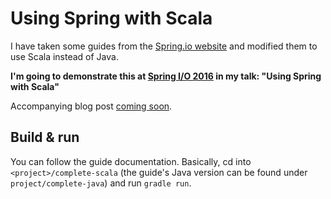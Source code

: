 # Using Spring with Scala

I have taken some guides from the [Spring.io website](https://spring.io/guides/) and modified them to use Scala instead of Java.

**I'm going to demonstrate this at [Spring I/O 2016](http://lanyrd.com/sdzkgm) in my talk: "Using Spring with Scala"**

Accompanying blog post [coming soon](http://bernhardwenzel.com).

## Build & run

You can follow the guide documentation. Basically, cd into `<project>/complete-scala` (the guide's Java version can be found under `project/complete-java`) and run `gradle run`.
